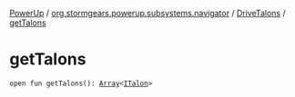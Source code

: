 [PowerUp](../../index.md) / [org.stormgears.powerup.subsystems.navigator](../index.md) / [DriveTalons](index.md) / [getTalons](./get-talons.md)

# getTalons

`open fun getTalons(): `[`Array`](https://kotlinlang.org/api/latest/jvm/stdlib/kotlin/-array/index.html)`<`[`ITalon`](../../org.stormgears.utils.talons/-i-talon/index.md)`>`